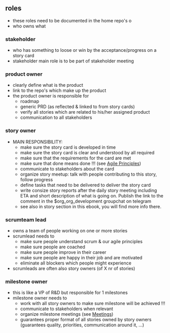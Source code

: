 ## roles

- these roles need to be documented in the home repo's o
- who owns what

### stakeholder

- who has something to loose or win by the acceptance/progress on a story card
- stakeholder main role is to be part of stakeholder meeting

### product owner

- clearly define what is the product
- link to the repo's which make up the product
- the product owner is responsible for
  - roadmap
  - generic PRD (as reflected & linked to from story cards)
  - verify all stories which are related to his/her assigned product
  - communication to all stakeholders  

### story owner

- MAIN RESPONSIBILITY: 
  - make sure the story card is developed in time
  - make sure the story card is clear and understood by all required
  - make sure that the requirements for the card are met
  - make sure that done means done !!! (see [Agile Principles](agileprinciples.md)) 
  - communicate to stakeholders about the card
  - organize story meetup: talk with people contributing to this story, follow progress
  - define tasks that need to be delivered to deliver the story card
  - write consize story reports after the daily story meeting including ETA and short description of what is going on. Publish the link to the comment in the $org_org_development groupchat on telegram
  - see also in story section in this ebook, you will find more info there.

### scrumteam lead

- owns a team of people working on one or more stories
- scrumlead needs to
  - make sure people understand scrum & our agile principles
  - make sure people are coached
  - make sure people improve in their career
  - make sure people are happy in their job and are motivated 
  - eliminate all blockers which people might experience
- scrumleads are often also story owners (of X nr of stories)

### milestone owner
- this is like a VP of R&D but responsible for 1 milestones
- milestone owner needs to
  - work with all story owners to make sure milestone will be achieved !!!
  - communicate to stakeholders when relevant
  - organize milestone meetings (see [Meetings](meetings.md))
  - guarantees proper format of all stories owned by story owners (guarantees quality, priorities, communication around it, ...)







